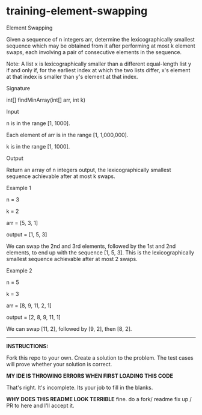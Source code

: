 # training-element-swapping

Element Swapping

Given a sequence of n integers arr, determine the lexicographically smallest sequence which may be obtained from it after performing at most k element swaps, each involving a pair of consecutive elements in the sequence.

Note: A list x is lexicographically smaller than a different equal-length list y if and only if, for the earliest index at which the two lists differ, x's element at that index is smaller than y's element at that index.

Signature

int[] findMinArray(int[] arr, int k)

Input

n is in the range [1, 1000].

Each element of arr is in the range [1, 1,000,000].

k is in the range [1, 1000].

Output

Return an array of n integers output, the lexicographically smallest sequence achievable after at most k swaps.

Example 1

n = 3

k = 2

arr = [5, 3, 1]

output = [1, 5, 3]

We can swap the 2nd and 3rd elements, followed by the 1st and 2nd elements, to end up with the sequence [1, 5, 3]. This is the lexicographically smallest sequence achievable after at most 2 swaps.

Example 2

n = 5

k = 3

arr = [8, 9, 11, 2, 1]

output = [2, 8, 9, 11, 1]

We can swap [11, 2], followed by [9, 2], then [8, 2].

---
**INSTRUCTIONS:**

Fork this repo to your own. Create a solution to the problem. The test cases will prove whether your solution is correct.


**MY IDE IS THROWING ERRORS WHEN FIRST LOADING THIS CODE**

That's right. It's incomplete. Its your job to fill in the blanks.

**WHY DOES THIS README LOOK TERRIBLE**
fine. do a fork/ readme fix up / PR to here and I'll accept it.
